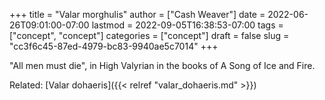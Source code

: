 +++
title = "Valar morghulis"
author = ["Cash Weaver"]
date = 2022-06-26T09:01:00-07:00
lastmod = 2022-09-05T16:38:53-07:00
tags = ["concept", "concept"]
categories = ["concept"]
draft = false
slug = "cc3f6c45-87ed-4979-bc83-9940ae5c7014"
+++

"All men must die", in High Valyrian in the books of A Song of Ice and Fire.

Related: [Valar dohaeris]({{< relref "valar_dohaeris.md" >}})
